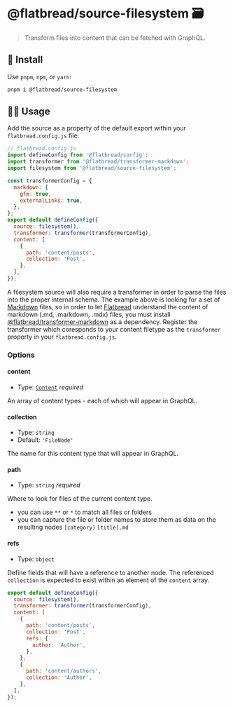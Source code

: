 # @flatbread/source-filesystem 🗃

> Transform files into content that can be fetched with GraphQL.

## 💾 Install

Use `pnpm`, `npm`, or `yarn`:

```bash
pnpm i @flatbread/source-filesystem
```

## 👩‍🍳 Usage

Add the source as a property of the default export within your `flatbread.config.js` file:

```js
// flatbread.config.js
import defineConfig from '@flatbread/config';
import transformer from '@flatbread/transformer-markdown';
import filesystem from '@flatbread/source-filesystem';

const transformerConfig = {
  markdown: {
    gfm: true,
    externalLinks: true,
  },
};
export default defineConfig({
  source: filesystem(),
  transformer: transformer(transformerConfig),
  content: [
    {
      path: 'content/posts',
      collection: 'Post',
    },
  ],
});
```

A filesystem source will also require a transformer in order to parse the files into the proper internal schema. The example above is looking for a set of [Markdown](https://en.wikipedia.org/wiki/Markdown) files, so in order to let [Flatbread](https://github.com/tonyketcham/flatbread) understand the content of markdown (.md, .markdown, .mdx) files, you must install [@flatbread/transformer-markdown](https://www.npmjs.com/package/@flatbread/transformer-markdown) as a dependency. Register the transformer which coresponds to your content filetype as the `transformer` property in your `flatbread.config.js`.

### Options

#### content

- Type: [`Content`](https://github.com/tonyketcham/flatbread/blob/main/packages/core/src/types.ts) _required_

An array of content types - each of which will appear in GraphQL.

#### collection

- Type: `string`
- Default: `'FileNode'`

The name for this content type that will appear in GraphQL.

#### path

- Type: `string` _required_

Where to look for files of the current content type.
- you can use `**` or `*` to match all files or folders 
- you can capture the file or folder names to store them as data on the resulting nodes `[category]` `[title].md`

#### refs

- Type: `object`

Define fields that will have a reference to another node. The referenced `collection` is expected to exist within an element of the `content` array.

```js
export default defineConfig({
  source: filesystem(),
  transformer: transformer(transformerConfig),
  content: [
    {
      path: 'content/posts',
      collection: 'Post',
      refs: {
        author: 'Author',
      },
    },
    {
      path: 'content/authors',
      collection: 'Author',
    },
  ],
});
```
